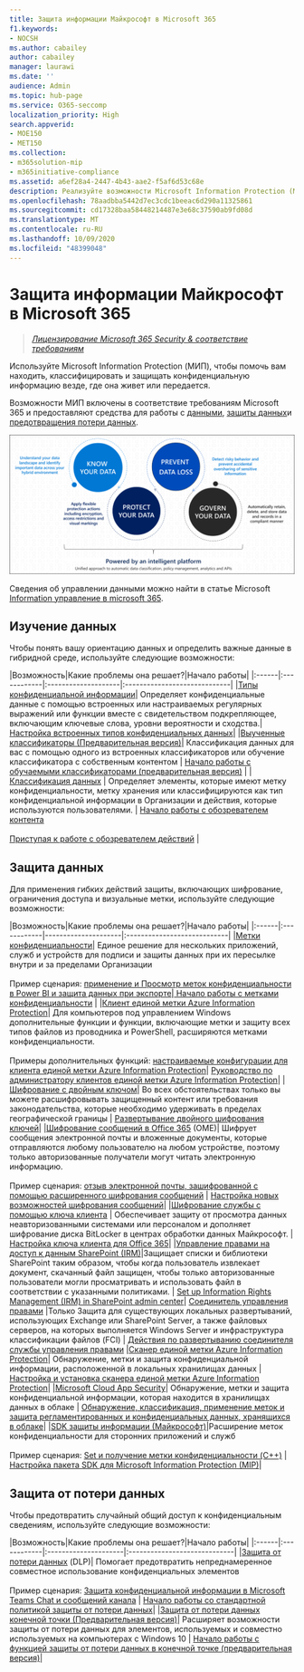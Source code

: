 ```yaml
---
title: Защита информации Майкрософт в Microsoft 365
f1.keywords:
- NOCSH
ms.author: cabailey
author: cabailey
manager: laurawi
ms.date: ''
audience: Admin
ms.topic: hub-page
ms.service: O365-seccomp
localization_priority: High
search.appverid:
- MOE150
- MET150
ms.collection:
- m365solution-mip
- m365initiative-compliance
ms.assetid: a6ef28a4-2447-4b43-aae2-f5af6d53c68e
description: Реализуйте возможности Microsoft Information Protection (МИП) с помощью соответствия требованиям Microsoft 365, которые помогают находить, классифицировать и защищать конфиденциальную информацию везде, где она живет или передается.
ms.openlocfilehash: 78aadbba5442d7ec3cdc1beeac6d290a11325861
ms.sourcegitcommit: cd17328baa58448214487e3e68c37590ab9fd08d
ms.translationtype: MT
ms.contentlocale: ru-RU
ms.lasthandoff: 10/09/2020
ms.locfileid: "48399048"
---
```

# <a name="microsoft-information-protection-in-microsoft-365"></a>Защита информации Майкрософт в Microsoft 365

>*[Лицензирование Microsoft 365 Security & соответствие требованиям](https://docs.microsoft.com/office365/servicedescriptions/microsoft-365-service-descriptions/microsoft-365-tenantlevel-services-licensing-guidance/microsoft-365-security-compliance-licensing-guidance)*

Используйте Microsoft Information Protection (МИП), чтобы помочь вам находить, классифицировать и защищать конфиденциальную информацию везде, где она живет или передается.

Возможности МИП включены в соответствие требованиям Microsoft 365 и предоставляют средства для работы с [данными](#know-your-data), [защиты данных](#protect-your-data)и [предотвращения потери данных](#prevent-data-loss).

![Сведения о ваших данных, защите данных, предотвращении потери данных, управлении данными](../media/powered-by-intelligent-platform.png)

Сведения об управлении данными можно найти в статье Microsoft [Information управление в microsoft 365](manage-Information-governance.md).

## <a name="know-your-data"></a>Изучение данных

Чтобы понять вашу ориентацию данных и определить важные данные в гибридной среде, используйте следующие возможности:
 
|Возможность|Какие проблемы она решает?|Начало работы|
|:------|:------------|:--------------------|:-----------------------------|
|[Типы конфиденциальной информации](sensitive-information-type-entity-definitions.md)| Определяет конфиденциальные данные с помощью встроенных или настраиваемых регулярных выражений или функции вместе с свидетельством подкрепляющее, включающим ключевые слова, уровни вероятности и сходства.| [Настройка встроенных типов конфиденциальных данных](customize-a-built-in-sensitive-information-type.md)|
|[Выученные классификаторы (Предварительная версия)](classifier-learn-about.md)| Классификация данных для вас с помощью одного из встроенных классификаторов или обучение классификатора с собственным контентом | [Начало работы с обучаемыми классификаторами (предварительная версия)](classifier-get-started-with.md) |
|[Классификация данных](data-classification-overview.md) | Определяет элементы, которые имеют метку конфиденциальности, метку хранения или классифицируются как тип конфиденциальной информации в Организации и действия, которые используются пользователями.  | [Начало работы с обозревателем контента](data-classification-content-explorer.md)<br /><br /> [Приступая к работе с обозревателем действий](data-classification-activity-explorer.md) |

## <a name="protect-your-data"></a>Защита данных

Для применения гибких действий защиты, включающих шифрование, ограничения доступа и визуальные метки, используйте следующие возможности:

|Возможность|Какие проблемы она решает?|Начало работы|
|:------|:------------|---------------------|:----------------------------|
|[Метки конфиденциальности](sensitivity-labels.md)| Единое решение для нескольких приложений, служб и устройств для подписи и защиты данных при их пересылке внутри и за пределами Организации <br /><br />Пример сценария: [применение и Просмотр меток конфиденциальности в Power BI и защита данных при экспорте](https://docs.microsoft.com/power-bi/admin/service-security-apply-data-sensitivity-labels)|[ Начало работы с метками конфиденциальности](get-started-with-sensitivity-labels.md) |
|[Клиент единой метки Azure Information Protection](https://docs.microsoft.com/azure/information-protection/rms-client/aip-clientv2)| Для компьютеров под управлением Windows дополнительные функции и функции, включающие метки и защиту всех типов файлов из проводника и PowerShell, расширяются метками конфиденциальности.<br /><br /> Примеры дополнительных функций: [настраиваемые конфигурации для клиента единой метки Azure Information Protection](https://docs.microsoft.com/azure/information-protection/rms-client/clientv2-admin-guide-customizations)| [Руководство по администратору клиентов единой метки Azure Information Protection](https://docs.microsoft.com/azure/information-protection/rms-client/clientv2-admin-guide)|
|[Шифрование с двойным ключом](double-key-encryption.md)| Во всех обстоятельствах только вы можете расшифровывать защищенный контент или требования законодательства, которые необходимо удерживать в пределах географической границы | [Развертывание двойного шифрования ключей](double-key-encryption.md#deploy-dke)|
|[Шифрование сообщений в Office 365](ome.md) (OME)| Шифрует сообщения электронной почты и вложенные документы, которые отправляются любому пользователю на любом устройстве, поэтому только авторизованные получатели могут читать электронную информацию.  <br /><br />Пример сценария: [отзыв электронной почты, зашифрованной с помощью расширенного шифрования сообщений](revoke-ome-encrypted-mail.md) | [Настройка новых возможностей шифрования сообщений](set-up-new-message-encryption-capabilities.md)|
|[Шифрование службы с помощью ключа клиента](customer-key-overview.md) | Обеспечивает защиту от просмотра данных неавторизованными системами или персоналом и дополняет шифрование диска BitLocker в центрах обработки данных Майкрософт. | [Настройка ключа клиента для Office 365](customer-key-set-up.md)|
|[Управление правами на доступ к данным SharePoint (IRM)](set-up-irm-in-sp-admin-center.md#irm-enable-sharepoint-document-libraries-and-lists)|Защищает списки и библиотеки SharePoint таким образом, чтобы когда пользователь извлекает документ, скачанный файл защищен, чтобы только авторизованные пользователи могли просматривать и использовать файл в соответствии с указанными политиками. | [Set up Information Rights Management (IRM) in SharePoint admin center](set-up-irm-in-sp-admin-center.md)|
[Соединитель управления правами](https://docs.microsoft.com/azure/information-protection/deploy-rms-connector) |Только Защита для существующих локальных развертываний, использующих Exchange или SharePoint Server, а также файловых серверов, на которых выполняется Windows Server и инфраструктура классификации файлов (FCI) | [Действия по развертыванию соединителя службы управления правами](https://docs.microsoft.com/azure/information-protection/deploy-rms-connector#steps-to-deploy-the-rms-connector)
|[Сканер единой метки Azure Information Protection](https://docs.microsoft.com/azure/information-protection/deploy-aip-scanner)| Обнаружение, метки и защита конфиденциальной информации, расположенной в локальных хранилищах данных | [Настройка и установка сканера единой метки Azure Information Protection](https://docs.microsoft.com/azure/information-protection/deploy-aip-scanner-configure-install)|
|[Microsoft Cloud App Security](https://docs.microsoft.com/cloud-app-security/what-is-cloud-app-security)| Обнаружение, метки и защита конфиденциальной информации, которая находится в хранилищах данных в облаке | [Обнаружение, классификация, применение меток и защита регламентированных и конфиденциальных данных, хранящихся в облаке](https://docs.microsoft.com/cloud-app-security/best-practices#discover-classify-label-and-protect-regulated-and-sensitive-data-stored-in-the-cloud)|
|[SDK защиты информации (Майкрософт)](https://docs.microsoft.com/information-protection/develop/overview#microsoft-information-protection-sdk)|Расширение меток конфиденциальности для сторонних приложений и служб  <br /><br /> Пример сценария: [Set и получение метки конфиденциальности (C++)](https://docs.microsoft.com/information-protection/develop/quick-file-set-get-label-cpp) |[Настройка пакета SDK для Microsoft Information Protection (MIP)](https://docs.microsoft.com/information-protection/develop/setup-configure-mip)|

## <a name="prevent-data-loss"></a>Защита от потери данных

Чтобы предотвратить случайный общий доступ к конфиденциальным сведениям, используйте следующие возможности:


|Возможность|Какие проблемы она решает?|Начало работы|
|:------|:------------|:---------------------|:-----------------------------|
|[Защита от потери данных](data-loss-prevention-policies.md) (DLP)| Помогает предотвратить непреднамеренное совместное использование конфиденциальных элементов <br /><br />Пример сценария: [Защита конфиденциальной информации в Microsoft Teams Chat и сообщений канала](dlp-microsoft-teams.md) | [Начало работы со стандартной политикой защиты от потери данных](get-started-with-the-default-dlp-policy.md)|
|[Защита от потери данных конечной точки (Предварительная версия)](endpoint-dlp-learn-about.md)| Расширяет возможности защиты от потери данных для элементов, используемых и совместно используемых на компьютерах с Windows 10 | [Начало работы с функцией защиты от потери данных в конечной точке (предварительная версия)](endpoint-dlp-getting-started.md)|
